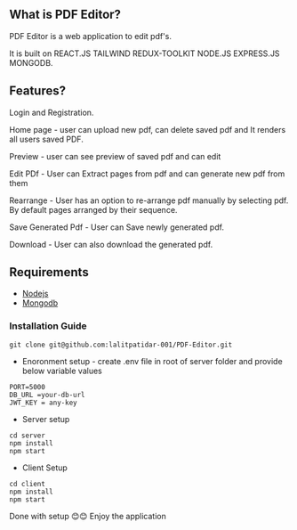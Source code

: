 ## What is PDF Editor?
 PDF Editor is a web application to edit pdf's. 
 
 It is built on REACT.JS TAILWIND REDUX-TOOLKIT NODE.JS EXPRESS.JS MONGODB.


## Features?
 Login and Registration.
 
 Home page - user can upload new pdf, can delete saved pdf and It renders all users saved PDF.
 
 Preview - user can see preview of saved pdf and can edit

 Edit PDf - User can Extract pages from pdf and can generate new pdf from them

 Rearrange - User has an option to re-arrange pdf manually by selecting pdf. By default pages arranged by their sequence. 

 Save Generated Pdf - User can Save newly generated pdf.

 Download - User can also download the generated pdf.


## Requirements
- [Nodejs](https://nodejs.org/en/download)
- [Mongodb](https://www.mongodb.com/docs/manual/administration/install-community/)

### Installation Guide

```shell
git clone git@github.com:lalitpatidar-001/PDF-Editor.git
```

* Enoronment setup - create .env file in root of server folder and provide below variable values
```shell
PORT=5000
DB_URL =your-db-url
JWT_KEY = any-key
```

* Server setup
```shell
cd server
npm install
npm start
```

* Client Setup
```shell
cd client
npm install
npm start
```
Done with setup 😊😊 Enjoy the application


 
